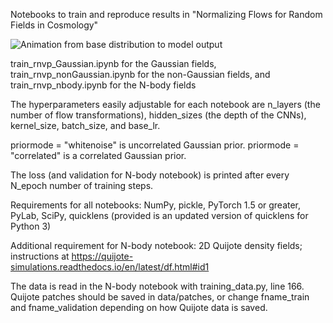 Notebooks to train and reproduce results in "Normalizing Flows for Random Fields in Cosmology"

![Animation from base distribution to model output](https://github.com/adamrouhiainen/NormalizingFlowsCosmology/blob/main/fading.gif)

train_rnvp_Gaussian.ipynb for the Gaussian fields, train_rnvp_nonGaussian.ipynb for the non-Gaussian fields, and train_rnvp_nbody.ipynb for the N-body fields

The hyperparameters easily adjustable for each notebook are n_layers (the number of flow transformations), hidden_sizes (the depth of the CNNs), kernel_size, batch_size, and base_lr.

priormode = "whitenoise" is uncorrelated Gaussian prior. priormode = "correlated" is a correlated Gaussian prior.

The loss (and validation for N-body notebook) is printed after every N_epoch number of training steps.

Requirements for all notebooks: NumPy, pickle, PyTorch 1.5 or greater, PyLab, SciPy, quicklens (provided is an updated version of quicklens for Python 3)

Additional requirement for N-body notebook: 2D Quijote density fields; instructions at https://quijote-simulations.readthedocs.io/en/latest/df.html#id1

The data is read in the N-body notebook with training_data.py, line 166. Quijote patches should be saved in data/patches, or change fname_train and fname_validation depending on how Quijote data is saved.
